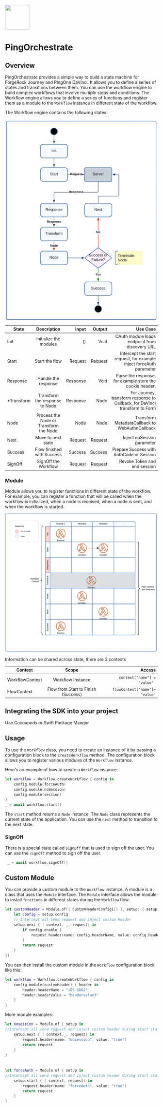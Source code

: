 <div>
  <picture>
     <img src="https://www.pingidentity.com/content/dam/ping-6-2-assets/topnav-json-configs/Ping-Logo.svg" width="80" height="80"  alt=""/>
  </picture>
</div>

# PingOrchestrate

## Overview

PingOrchestrate provides a simple way to build a state machine for ForgeRock Journey and PingOne DaVinci.
It allows you to define a series of states and transitions between them. You can use the workflow engine to build
complex workflows that involve multiple steps and conditions.
The Workflow engine allows you to define a series of functions and register them as a module to the `Workflow` instance
in different state of the workflow.

The Workflow engine contains the following states:

<img src="images/state.png" width="500">

| State      |              Description               |    Input |  Output |                                                                   Use Case |
|------------|:--------------------------------------:|---------:|--------:|---------------------------------------------------------------------------:|
| Init       |         Initialize the modules         |       () |    Void |                             OAuth module loads endpoint from discovery URL |
| Start      |             Start the flow             |  Request | Request |        Intercept the start request, for example inject forceAuth parameter |
| Response   |          Handle the response           | Response |    Void |                   Parse the response, for example store the cookie header. |
| *Transform |     Transform the response to Node     | Response |    Node | For Journey, transform response to Callback, for DaVinci transform to Form |
| Node       | Process the Node or Transform the Node |     Node |    Node |                             Transform MetadataCallback to WebAuthnCallback |
| Next       |           Move to next state           |  Request | Request |                                                 Inject noSession parameter |
| Success    |       Flow finished with Success       |  Success | Success |                                   Prepare Success with AuthCode or Session |
| SignOff    |          SignOff the Workflow          |  Request | Request |                                               Revoke Token and end session |

### Module

Module allows you to register functions in different state of the workflow. For example, you can register a function
that
will be called when the workflow is initialized,
when a node is received, when a node is sent, and when the workflow is started.

<img src="images/functions.png" width="500">

Information can be shared across state, there are 2 contexts

| Context         |                Scope                |                             Access |
|-----------------|:-----------------------------------:|-----------------------------------:|
| WorkflowContext |          Workflow Instance          |   ```context["name"] = "value" ``` |
| FlowContext     | Flow from Start to Finish (Success) | ```flowContext["name"]= "value"``` |

## Integrating the SDK into your project

Use Cocoapods or Swift Package Manger

## Usage

To use the `Workflow` class, you need to create an instance of it by passing a configuration block to the `createWorkflow` method. The
configuration block allows you to register various modules of the `Workflow` instance.

Here's an example of how to create a `Workflow` instance:

```swift
let workflow = Workflow.createWorkflow { config in
    config.module(forceAuth)
    config.module(noSession)
    config.module(session)
}
_ = await workflow.start()
```
The `start` method returns a `Node` instance. The `Node` class represents the current state of the application. You can
use the `next` method to transition to the next state.

### SignOff
There is a special state called `SignOff` that is used to sign off the user. You can use the `signOff` method to sign off
the user.

```swift
 _ = await workflow.signOff()
```

## Custom Module

You can provide a custom module to the `Workflow` instance. A module is a class that uses the `Module` interface.
The `Module` interface allows the module to install `function`s in different states during the `Workflow` flow.

```swift
let customHeader = Module.of({ CustomHeaderConfig1() }, setup: { setup in
    let config = setup.config
    // Intercept all send request and inject custom header
    setup.next { ( context, _, request) in
        if config.enable {
            request.header(name: config.headerName, value: config.headerValue)
        }
        return request
    }
})
```

You can then install the custom module in the `Workflow` configuration block like this:

```swift
let workflow = Workflow.createWorkflow { config in
    config.module(customHeader) { header in
        header.headerName = "iOS-SDK2"
        header.headerValue = "headervalue3"
    }
}
```

More module examples:
```swift
let nosession = Module.of { setup in
//Intercept all send request and inject custom header during start state
    setup.next { ( context,_, request) in
        request.header(name: "nosession", value: "true")
        return request
    }
}


let forceAuth = Module.of { setup in
//Intercept all send request and inject custom header during start state
    setup.start { ( context, request) in
        request.header(name: "forceAuth", value: "true")
        return request
    }
}
```
